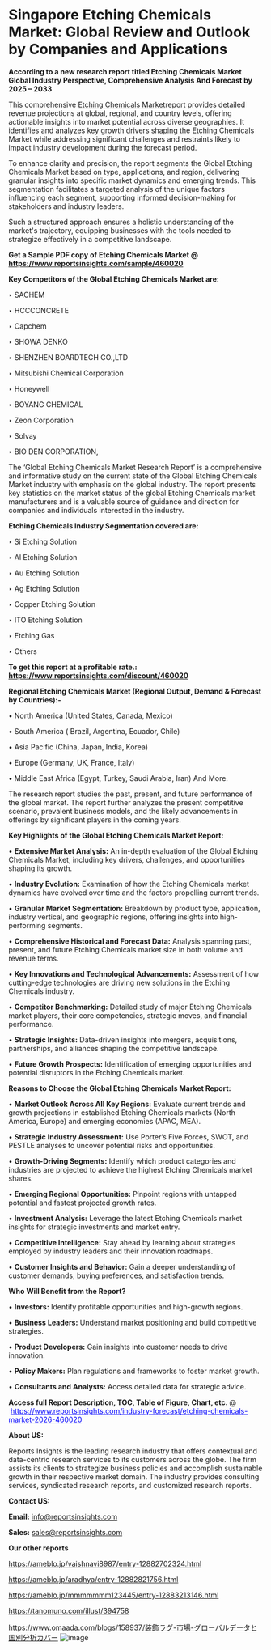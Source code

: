 # Singapore Etching Chemicals Market: Global Review and Outlook by Companies and Applications

<strong>According to a new research report titled Etching Chemicals Market Global Industry Perspective, Comprehensive Analysis And Forecast by 2025 – 2033</strong>

This comprehensive <a href=https://www.reportsinsights.com/sample/460020>Etching Chemicals Market</a>report provides detailed revenue projections at global, regional, and country levels, offering actionable insights into market potential across diverse geographies. It identifies and analyzes key growth drivers shaping the Etching Chemicals Market while addressing significant challenges and restraints likely to impact industry development during the forecast period.

To enhance clarity and precision, the report segments the Global Etching Chemicals Market based on type, applications, and region, delivering granular insights into specific market dynamics and emerging trends. This segmentation facilitates a targeted analysis of the unique factors influencing each segment, supporting informed decision-making for stakeholders and industry leaders.

Such a structured approach ensures a holistic understanding of the market's trajectory, equipping businesses with the tools needed to strategize effectively in a competitive landscape.

<strong>Get a Sample PDF copy of Etching Chemicals Market </strong><strong>@<a href=https://www.reportsinsights.com/sample/460020 style=color:#0000ff;> https://www.reportsinsights.com/sample/460020</a></strong></font>

<strong>Key Competitors of the Global Etching Chemicals Market are:</strong>

‣ SACHEM

‣ HCCCONCRETE

‣ Capchem

‣ SHOWA DENKO

‣ SHENZHEN BOARDTECH CO.,LTD

‣ Mitsubishi Chemical Corporation

‣ Honeywell 

‣ BOYANG CHEMICAL

‣ Zeon Corporation

‣ Solvay

‣ BIO DEN CORPORATION,

The ‘Global Etching Chemicals Market Research Report’ is a comprehensive and informative study on the current state of the Global Etching Chemicals Market industry with emphasis on the global industry. The report presents key statistics on the market status of the global Etching Chemicals market manufacturers and is a valuable source of guidance and direction for companies and individuals interested in the industry.

<strong>Etching Chemicals Industry Segmentation covered are:</strong>

‣ Si Etching Solution

‣ Al Etching Solution

‣ Au Etching Solution

‣ Ag Etching Solution

‣ Copper Etching Solution

‣ ITO Etching Solution

‣ Etching Gas

‣ Others

<strong>To get this report at a profitable rate.: <a href=https://www.reportsinsights.com/discount/460020 style=color:#0000ff;>https://www.reportsinsights.com/discount/460020</a></strong></font>

<strong>Regional Etching Chemicals Market (Regional Output, Demand &amp; Forecast by Countries):-</strong>

• North America (United States, Canada, Mexico)

• South America ( Brazil, Argentina, Ecuador, Chile)

• Asia Pacific (China, Japan, India, Korea)

• Europe (Germany, UK, France, Italy)

• Middle East Africa (Egypt, Turkey, Saudi Arabia, Iran) And More.

The research report studies the past, present, and future performance of the global market. The report further analyzes the present competitive scenario, prevalent business models, and the likely advancements in offerings by significant players in the coming years.

<strong>Key Highlights of the Global Etching Chemicals Market Report:</strong>

• <strong>Extensive Market Analysis:</strong> An in-depth evaluation of the Global Etching Chemicals Market, including key drivers, challenges, and opportunities shaping its growth.

• <strong>Industry Evolution:</strong> Examination of how the Etching Chemicals market dynamics have evolved over time and the factors propelling current trends.

• <strong>Granular Market Segmentation:</strong> Breakdown by product type, application, industry vertical, and geographic regions, offering insights into high-performing segments.

• <strong>Comprehensive Historical and Forecast Data:</strong> Analysis spanning past, present, and future Etching Chemicals market size in both volume and revenue terms.

• <strong>Key Innovations and Technological Advancements:</strong> Assessment of how cutting-edge technologies are driving new solutions in the Etching Chemicals industry.

• <strong>Competitor Benchmarking:</strong> Detailed study of major Etching Chemicals market players, their core competencies, strategic moves, and financial performance.

• <strong>Strategic Insights:</strong> Data-driven insights into mergers, acquisitions, partnerships, and alliances shaping the competitive landscape.

• <strong>Future Growth Prospects:</strong> Identification of emerging opportunities and potential disruptors in the Etching Chemicals market.

<strong>Reasons to Choose the Global Etching Chemicals Market Report:</strong>

• <strong>Market Outlook Across All Key Regions:</strong> Evaluate current trends and growth projections in established Etching Chemicals markets (North America, Europe) and emerging economies (APAC, MEA).

• <strong>Strategic Industry Assessment:</strong> Use Porter’s Five Forces, SWOT, and PESTLE analyses to uncover potential risks and opportunities.

• <strong>Growth-Driving Segments:</strong> Identify which product categories and industries are projected to achieve the highest Etching Chemicals market shares.

• <strong>Emerging Regional Opportunities:</strong> Pinpoint regions with untapped potential and fastest projected growth rates.

• <strong>Investment Analysis:</strong> Leverage the latest Etching Chemicals market insights for strategic investments and market entry.

• <strong>Competitive Intelligence:</strong> Stay ahead by learning about strategies employed by industry leaders and their innovation roadmaps.

• <strong>Customer Insights and Behavior:</strong> Gain a deeper understanding of customer demands, buying preferences, and satisfaction trends.

<strong>Who Will Benefit from the Report?</strong>

• <strong>Investors:</strong> Identify profitable opportunities and high-growth regions.

• <strong>Business Leaders:</strong> Understand market positioning and build competitive strategies.

• <strong>Product Developers:</strong> Gain insights into customer needs to drive innovation.

• <strong>Policy Makers:</strong> Plan regulations and frameworks to foster market growth.

• <strong>Consultants and Analysts:</strong> Access detailed data for strategic advice.
</ul>
<strong>Access full Report Description, TOC, Table of Figure, Chart, etc. </strong>@  <a href=https://www.reportsinsights.com/industry-forecast/etching-chemicals-market-2026-460020 style=color:#0000ff;>https://www.reportsinsights.com/industry-forecast/etching-chemicals-market-2026-460020</a></font>

<strong><strong>About US</strong>:</strong>

Reports Insights is the leading research industry that offers contextual and data-centric research services to its customers across the globe. The firm assists its clients to strategize business policies and accomplish sustainable growth in their respective market domain. The industry provides consulting services, syndicated research reports, and customized research reports.

<strong>Contact US:</strong>

<p class=""""><b>Email:</b> <a href=mailto:info@reportsinsights.com>info@reportsinsights.com</a></p>
<p class=""""><b>Sales:</b> <a href=mailto:sales@reportsinsights.com>sales@reportsinsights.com</a></p>

<strong>Our other reports</strong>

<a href=https://ameblo.jp/vaishnavi8987/entry-12882702324.html>https://ameblo.jp/vaishnavi8987/entry-12882702324.html</a>

<a href=https://ameblo.jp/aradhya/entry-12882821756.html>https://ameblo.jp/aradhya/entry-12882821756.html</a>

<a href=https://ameblo.jp/mmmmmmm123445/entry-12883213146.html>https://ameblo.jp/mmmmmmm123445/entry-12883213146.html</a>

<a href=https://tanomuno.com/illust/394758>https://tanomuno.com/illust/394758</a>

<a href=https://www.omaada.com/blogs/158937/装飾ラグ-市場-グローバルデータと国別分析カバー>https://www.omaada.com/blogs/158937/装飾ラグ-市場-グローバルデータと国別分析カバー</a>
![image](https://github.com/user-attachments/assets/c265a5b1-7908-49f5-8e7a-8f34728d8048)
